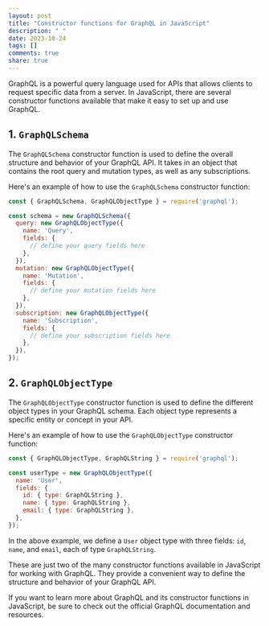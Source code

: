 ```yaml
---
layout: post
title: "Constructor functions for GraphQL in JavaScript"
description: " "
date: 2023-10-24
tags: []
comments: true
share: true
---
```


GraphQL is a powerful query language used for APIs that allows clients to request specific data from a server. In JavaScript, there are several constructor functions available that make it easy to set up and use GraphQL.

## 1. `GraphQLSchema`

The `GraphQLSchema` constructor function is used to define the overall structure and behavior of your GraphQL API. It takes in an object that contains the root query and mutation types, as well as any subscriptions.

Here's an example of how to use the `GraphQLSchema` constructor function:

```javascript
const { GraphQLSchema, GraphQLObjectType } = require('graphql');

const schema = new GraphQLSchema({
  query: new GraphQLObjectType({
    name: 'Query',
    fields: {
      // define your query fields here
    },
  }),
  mutation: new GraphQLObjectType({
    name: 'Mutation',
    fields: {
      // define your mutation fields here
    },
  }),
  subscription: new GraphQLObjectType({
    name: 'Subscription',
    fields: {
      // define your subscription fields here
    },
  }),
});
```

## 2. `GraphQLObjectType`

The `GraphQLObjectType` constructor function is used to define the different object types in your GraphQL schema. Each object type represents a specific entity or concept in your API.

Here's an example of how to use the `GraphQLObjectType` constructor function:

```javascript
const { GraphQLObjectType, GraphQLString } = require('graphql');

const userType = new GraphQLObjectType({
  name: 'User',
  fields: {
    id: { type: GraphQLString },
    name: { type: GraphQLString },
    email: { type: GraphQLString },
  },
});
```

In the above example, we define a `User` object type with three fields: `id`, `name`, and `email`, each of type `GraphQLString`.

These are just two of the many constructor functions available in JavaScript for working with GraphQL. They provide a convenient way to define the structure and behavior of your GraphQL API.

If you want to learn more about GraphQL and its constructor functions in JavaScript, be sure to check out the official GraphQL documentation and resources.